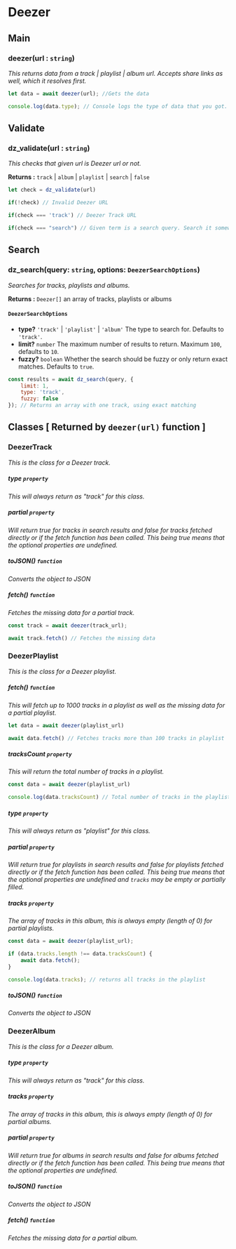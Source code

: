 # Deezer

## Main

### deezer(url : `string`)

_This returns data from a track | playlist | album url. Accepts share links as well, which it resolves first._

```js
let data = await deezer(url); //Gets the data

console.log(data.type); // Console logs the type of data that you got.
```

## Validate

### dz_validate(url : `string`)

_This checks that given url is Deezer url or not._

**Returns :** `track` | `album` | `playlist` | `search` | `false`

```js
let check = dz_validate(url)

if(!check) // Invalid Deezer URL

if(check === 'track') // Deezer Track URL

if(check === "search") // Given term is a search query. Search it somewhere.
```

## Search

### dz_search(query: `string`, options: `DeezerSearchOptions`)

_Searches for tracks, playlists and albums._

**Returns :** `Deezer[]` an array of tracks, playlists or albums

#### `DeezerSearchOptions`

-   **type?** `'track'` | `'playlist'` | `'album'` The type to search for. Defaults to `'track'`.
-   **limit?** `number` The maximum number of results to return. Maximum `100`, defaults to `10`.
-   **fuzzy?** `boolean` Whether the search should be fuzzy or only return exact matches. Defaults to `true`.

```js
const results = await dz_search(query, {
    limit: 1,
    type: 'track',
    fuzzy: false
}); // Returns an array with one track, using exact matching
```

## Classes [ Returned by `deezer(url)` function ]

### DeezerTrack

_This is the class for a Deezer track._

##### type `property`

_This will always return as "track" for this class._

##### partial `property`

_Will return true for tracks in search results and false for tracks fetched directly or if the fetch function has been called. This being true means that the optional properties are undefined._

##### toJSON() `function`

_Converts the object to JSON_

##### fetch() `function`

_Fetches the missing data for a partial track._

```js
const track = await deezer(track_url);

await track.fetch() // Fetches the missing data
```

### DeezerPlaylist

_This is the class for a Deezer playlist._

##### fetch() `function`

_This will fetch up to 1000 tracks in a playlist as well as the missing data for a partial playlist._

```js
let data = await deezer(playlist_url)

await data.fetch() // Fetches tracks more than 100 tracks in playlist
```

##### tracksCount `property`

_This will return the total number of tracks in a playlist._

```js
const data = await deezer(playlist_url)

console.log(data.tracksCount) // Total number of tracks in the playlist.
```

##### type `property`

_This will always return as "playlist" for this class._

##### partial `property`

_Will return true for playlists in search results and false for playlists fetched directly or if the fetch function has been called. This being true means that the optional properties are undefined and `tracks` may be empty or partially filled._

##### tracks `property`

_The array of tracks in this album, this is always empty (length of 0) for partial playlists._

```js
const data = await deezer(playlist_url);

if (data.tracks.length !== data.tracksCount) {
    await data.fetch();
}

console.log(data.tracks); // returns all tracks in the playlist
```

##### toJSON() `function`

_Converts the object to JSON_

### DeezerAlbum

_This is the class for a Deezer album._

##### type `property`

_This will always return as "track" for this class._

##### tracks `property`

_The array of tracks in this album, this is always empty (length of 0) for partial albums._

##### partial `property`

_Will return true for albums in search results and false for albums fetched directly or if the fetch function has been called. This being true means that the optional properties are undefined._

##### toJSON() `function`

_Converts the object to JSON_

##### fetch() `function`

_Fetches the missing data for a partial album._
